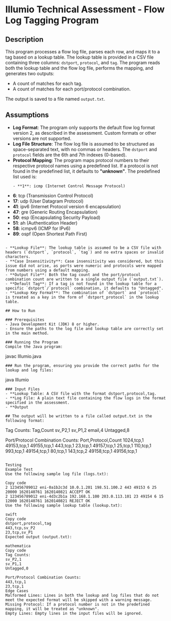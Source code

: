 # Illumio Technical Assessment - Flow Log Tagging Program

## Description
This program processes a flow log file, parses each row, and maps it to a tag based on a lookup table. The lookup table is provided in a CSV file containing three columns: `dstport`, `protocol`, and `tag`. The program reads both the lookup table and the flow log file, performs the mapping, and generates two outputs:
- A count of matches for each tag.
- A count of matches for each port/protocol combination.

The output is saved to a file named `output.txt`.

## Assumptions
- **Log Format**: The program only supports the default flow log format version 2, as described in the assessment. Custom formats or other versions are not supported.
- **Log File Structure**: The flow log file is assumed to be structured as space-separated text, with no commas or headers. The `dstport` and `protocol` fields are the 6th and 7th indexes (0-based).
- **Protocol Mapping**: The program maps protocol numbers to their respective protocol names using a predefined list. If a protocol is not found in the predefined list, it defaults to **"unknown"**. 
   The predefined list used is:
   ```
   - **1**: icmp (Internet Control Message Protocol)
- **6**: tcp (Transmission Control Protocol)
- **17**: udp (User Datagram Protocol)
- **41**: ipv6 (Internet Protocol version 6 encapsulation)
- **47**: gre (Generic Routing Encapsulation)
- **50**: esp (Encapsulating Security Payload)
- **51**: ah (Authentication Header)
- **58**: icmpv6 (ICMP for IPv6)
- **89**: ospf (Open Shortest Path First)

```

- **Lookup File**: The lookup table is assumed to be a CSV file with headers (`dstport`, `protocol`, `tag`) and no extra spaces or invalid characters.
- **Case Insensitivity**: Case insensitivity was considered, but this issue did not arise, as ports were numeric and protocols were mapped from numbers using a default mapping.
- **Output File**: Both the tag count and the port/protocol combination count are written to a single output file (`output.txt`).
- **Default Tag**: If a tag is not found in the lookup table for a specific `dstport`/`protocol` combination, it defaults to "Untagged".
- **Lookup Key Format**: The combination of `dstport` and `protocol` is treated as a key in the form of `dstport_protocol` in the lookup table.

## How to Run

### Prerequisites
- Java Development Kit (JDK) 8 or higher.
- Ensure the paths to the log file and lookup table are correctly set in the main method.

### Running the Program
Compile the Java program:

```
javac Illumio.java
```
### Run the program, ensuring you provide the correct paths for the lookup and log files:

```
java Illumio
```
### Input Files
- **Lookup Table: A CSV file with the format dstport,protocol,tag.
- **Log File: A plain text file containing the flow logs in the format specified in the assessment.
- **Output

## The output will be written to a file called output.txt in the following format:

```
Tag Counts:
Tag,Count
sv_P2,1
sv_P1,2
email,4
Untagged,8

Port/Protocol Combination Counts:
Port,Protocol,Count
1024,tcp,1
49153,tcp,1
49155,tcp,1
443,tcp,1
23,tcp,1
49157,tcp,1
25,tcp,1
110,tcp,1
993,tcp,1
49154,tcp,1
80,tcp,1
143,tcp,2
49158,tcp,1
49156,tcp,1
```

Testing
Example Test
Use the following sample log file (logs.txt):

Copy code
2 123456789012 eni-0a1b2c3d 10.0.1.201 198.51.100.2 443 49153 6 25 20000 1620140761 1620140821 ACCEPT OK
2 123456789012 eni-4d3c2b1a 192.168.1.100 203.0.113.101 23 49154 6 15 12000 1620140761 1620140821 REJECT OK
Use the following sample lookup table (lookup.txt):

swift
Copy code
dstport,protocol,tag
443,tcp,sv_P2
23,tcp,sv_P1
Expected output (output.txt):

mathematica
Copy code
Tag Counts:
sv_P2,1
sv_P1,1
Untagged,0

Port/Protocol Combination Counts:
443,tcp,1
23,tcp,1
Edge Cases
Malformed Lines: Lines in both the lookup and log files that do not meet the expected format will be skipped with a warning message.
Missing Protocol: If a protocol number is not in the predefined mapping, it will be treated as "unknown".
Empty Lines: Empty lines in the input files will be ignored.